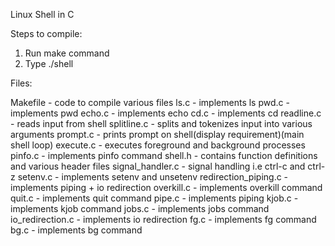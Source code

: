 Linux Shell in C 

Steps to compile:
1. Run make command
2. Type ./shell 

Files:

Makefile - code to compile various files
ls.c - implements ls 
pwd.c - implements pwd
echo.c - implements echo
cd.c - implements cd
readline.c - reads input from shell
splitline.c - splits and tokenizes input into various arguments
prompt.c - prints prompt on shell(display requirement)(main shell loop)
execute.c - executes foreground and background processes
pinfo.c - implements pinfo command 
shell.h - contains function definitions and various header files
signal_handler.c - signal handling i.e ctrl-c and ctrl-z
setenv.c - implements setenv and unsetenv
redirection_piping.c - implements piping + io redirection
overkill.c - implements overkill command
quit.c - implements quit command
pipe.c - implements piping
kjob.c - implements kjob command
jobs.c - implements jobs command
io_redirection.c - implements io redirection 
fg.c - implements fg command
bg.c - implements bg command